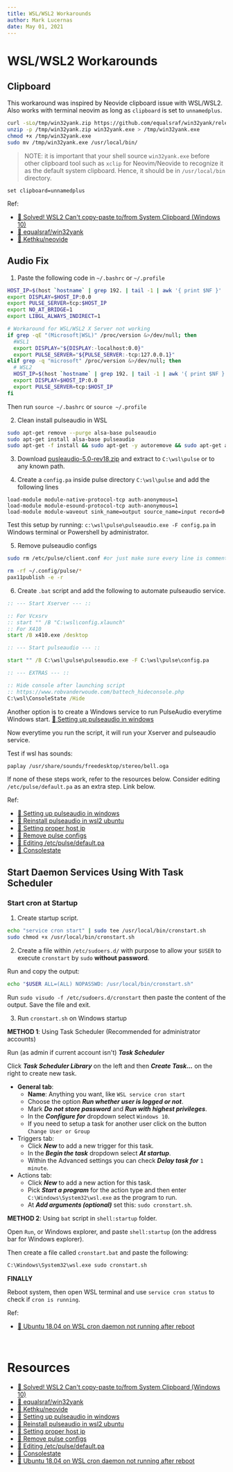 ```yaml
---
title: WSL/WSL2 Workarounds
author: Mark Lucernas
date: May 01, 2021
---
```



# WSL/WSL2 Workarounds

## Clipboard

This workaround was inspired by Neovide clipboard issue with WSL/WSL2. Also
works with terminal neovim as long as `clipboard` is set to `unnamedplus`.

```bash
curl -sLo/tmp/win32yank.zip https://github.com/equalsraf/win32yank/releases/download/v0.0.4/win32yank-x64.zip
unzip -p /tmp/win32yank.zip win32yank.exe > /tmp/win32yank.exe
chmod +x /tmp/win32yank.exe
sudo mv /tmp/win32yank.exe /usr/local/bin/
```

> NOTE: it is important that your shell source `win32yank.exe` before other
clipboard tool such as `xclip` for Neovim/Neovide to recognize it as the default
system clipboard. Hence, it should be in `/usr/local/bin` directory.

```vim
set clipboard=unnamedplus
```

Ref:

- [📄 Solved! WSL2 Can't copy-paste to/from System Clipboard (Windows 10) ](https://github.com/Kethku/neovide/issues/544#issuecomment-820519937)
- [📄 equalsraf/win32yank ](https://github.com/equalsraf/win32yank)
- [📄 Kethku/neovide ](https://github.com/Kethku/neovide)


## Audio Fix

1. Paste the following code in `~/.bashrc` or `~/.profile`

```bash
HOST_IP=$(host `hostname` | grep 192. | tail -1 | awk '{ print $NF }' | tr -d '\r')
export DISPLAY=$HOST_IP:0.0
export PULSE_SERVER=tcp:$HOST_IP
export NO_AT_BRIDGE=1
export LIBGL_ALWAYS_INDIRECT=1

# Workaround for WSL/WSL2 X Server not working
if grep -qE "(Microsoft|WSL)" /proc/version &>/dev/null; then
  #WSL1
  export DISPLAY="${DISPLAY:-localhost:0.0}"
  export PULSE_SERVER="${PULSE_SERVER:-tcp:127.0.0.1}"
elif grep -q "microsoft" /proc/version &>/dev/null; then
  # WSL2
  HOST_IP=$(host `hostname` | grep 192. | tail -1 | awk '{ print $NF }' | tr -d '\r')
  export DISPLAY=$HOST_IP:0.0
  export PULSE_SERVER=tcp:$HOST_IP
fi
```

Then run `source ~/.bashrc` or `source ~/.profile`

2. Clean install pulseaudio in WSL

```bash
sudo apt-get remove --purge alsa-base pulseaudio
sudo apt-get install alsa-base pulseaudio
sudo apt-get -f install && sudo apt-get -y autoremove && sudo apt-get autoclean && sudo apt-get clean && sudo sync && echo 3 | sudo tee /proc/sys/vm/drop_caches
```

3. Download
   [pusleaudio-5.0-rev18.zip](http://code.x2go.org/releases/binary-win32/3rd-party/pulse/pulseaudio-5.0-rev18.zip)
   and extract to `C:\wsl\pulse` or to any known path.

4. Create a `config.pa` inside pulse directory `C:\wsl\pulse` and add the
   following lines

```
load-module module-native-protocol-tcp auth-anonymous=1
load-module module-esound-protocol-tcp auth-anonymous=1
load-module module-waveout sink_name=output source_name=input record=0
```

Test this setup by running: `c:\wsl\pulse\pulseaudio.exe -F config.pa` in Windows
terminal or Powershell by administrator.

5. Remove pulseaudio configs

```bash
sudo rm /etc/pulse/client.conf #or just make sure every line is commented by cat /etc/pulse/client.conf

rm -rf ~/.config/pulse/*
pax11publish -e -r
```

6. Create `.bat` script and add the following to automate pulseaudio service.

```bat
:: --- Start Xserver --- ::

:: For Vcxsrv
:: start "" /B "C:\wsl\config.xlaunch"
:: For X410
start /B x410.exe /desktop

:: --- Start pulseaudio --- ::

start "" /B C:\wsl\pulse\pulseaudio.exe -F C:\wsl\pulse\config.pa

:: --- EXTRAS --- ::

:: Hide console after launching script
:: https://www.robvanderwoude.com/battech_hideconsole.php
C:\wsl\ConsoleState /Hide
```

Another option is to create a Windows service to run PulseAudio everytime
Windows start. [📄 Setting up pulseaudio in
windows](https://github.com/microsoft/WSL/issues/5816#issuecomment-682242686)

Now everytime you run the script, it will run your Xserver and pulseaudio
service.

Test if wsl has sounds:

```bash
paplay /usr/share/sounds/freedesktop/stereo/bell.oga
```

If none of these steps work, refer to the resources below. Consider editing
`/etc/pulse/default.pa` as an extra step. Link below.

Ref:

- [📄 Setting up pulseaudio in windows](https://github.com/microsoft/WSL/issues/5816#issuecomment-682242686)
- [📄 Reinstall pulseaudio in wsl2 ubuntu](https://unix.stackexchange.com/a/465734)
- [📄 Setting proper host ip](https://github.com/microsoft/WSL/issues/5816#issuecomment-760613983)
- [📄 Remove pulse configs](https://github.com/microsoft/WSL/issues/5816#issuecomment-755409888)
- [📄 Editing /etc/pulse/default.pa](https://github.com/microsoft/WSL/issues/5816#issuecomment-713702166)
- [📄 Consolestate](https://www.robvanderwoude.com/battech_hideconsole.php)


## Start Daemon Services Using With Task Scheduler

### Start cron at Startup

1. Create startup script.

```bash
echo "service cron start" | sudo tee /usr/local/bin/cronstart.sh
sudo chmod +x /usr/local/bin/cronstart.sh
```

2. Create a file within `/etc/sudoers.d/` with purpose to allow your `$USER` to
   execute `cronstart` by `sudo` **without password**.

Run and copy the output:

```bash
echo "$USER ALL=(ALL) NOPASSWD: /usr/local/bin/cronstart.sh"
```

Run `sudo visudo -f /etc/sudoers.d/cronstart` then paste the content of the
output. Save the file and exit.

3. Run `cronstart.sh` on Windows startup

**METHOD 1**: Using Task Scheduler (Recommended for administrator accounts)

Run (as admin if current account isn't) _**Task Scheduler**_

Click _**Task Scheduler Library**_ on the left and then _**Create Task...**_ on
the right to create new task.

- **General tab**:
  * **Name**: Anything you want, like `WSL service cron start`
  * Choose the option _**Run whether user is logged or not**_.
  * Mark _**Do not store password**_ and _**Run with highest privileges**_.
  * In the _**Configure for**_ dropdown select `Windows 10`.
  * If you need to setup a task for another user click on the button `Change
  User or Group`
- Triggers tab:
  * Click _**New**_ to add a new trigger for this task.
  * In the _**Begin the task**_ dropdown select _**At startup**_.
  * Within the Advanced settings you can check _**Delay task for**_ `1 minute`.
- Actions tab:
  * Click _**New**_ to add a new action for this task.
  * Pick _**Start a program**_ for the action type and then enter
  `C:\Windows\System32\wsl.exe` as the program to run.
  * At _**Add arguments (optional)**_ set this: `sudo cronstart.sh`.

**METHOD 2**: Using `bat` script in `shell:startup` folder.

Open `Run`, or Windows explorer, and paste `shell:startup` (on the address bar
for Windows explorer).

Then create a file called `cronstart.bat` and paste the following:

```bat
C:\Windows\System32\wsl.exe sudo cronstart.sh
```

**FINALLY**

Reboot system, then open WSL terminal and use `service cron status` to check if
`cron is running`.

Ref:

- [📄 Ubuntu 18.04 on WSL cron daemon not running after reboot](https://askubuntu.com/a/1166012)

<br>

# Resources

- [📄 Solved! WSL2 Can't copy-paste to/from System Clipboard (Windows 10) ](https://github.com/Kethku/neovide/issues/544#issuecomment-820519937)
- [📄 equalsraf/win32yank ](https://github.com/equalsraf/win32yank)
- [📄 Kethku/neovide ](https://github.com/Kethku/neovide)
- [📄 Setting up pulseaudio in windows](https://github.com/microsoft/WSL/issues/5816#issuecomment-682242686)
- [📄 Reinstall pulseaudio in wsl2 ubuntu](https://unix.stackexchange.com/a/465734)
- [📄 Setting proper host ip](https://github.com/microsoft/WSL/issues/5816#issuecomment-760613983)
- [📄 Remove pulse configs](https://github.com/microsoft/WSL/issues/5816#issuecomment-755409888)
- [📄 Editing /etc/pulse/default.pa](https://github.com/microsoft/WSL/issues/5816#issuecomment-713702166)
- [📄 Consolestate](https://www.robvanderwoude.com/battech_hideconsole.php)
- [📄 Ubuntu 18.04 on WSL cron daemon not running after reboot](https://askubuntu.com/a/1166012)

